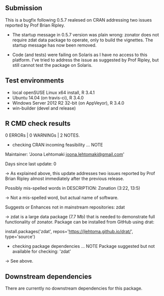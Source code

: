 ## Submission

This is a bugfix following 0.5.7 realesed on
CRAN addressing two issues reported by Prof Brian Ripley.

* The startup message in 0.5.7 version was
plain wrong: zonator does not require zdat data 
package to operate, only to build the vignettes. The
startup message has now been removed.

* Code (and tests) were failing on Solaris as I have
no access to this platform. I've tried to address the
issue as suggested by Prof Ripley, but still cannot 
test the package on Solaris.

## Test environments

* local openSUSE Linux x64 install, R 3.4.1
* Ubuntu 14.04 (on travis-ci), R 3.4.0
* Windows Server 2012 R2 32-bit (on AppVeyor), R 3.4.0
* win-builder (devel and release)

## R CMD check results

0 ERRORs | 0 WARNINGs | 2 NOTES.

* checking CRAN incoming feasibility ... NOTE

Maintainer: 'Joona Lehtomaki <joona.lehtomaki@gmail.com>'

Days since last update: 0

-> As explained above, this update addresses two issues reported
by Prof Brian Ripley almost immediately after the previous 
release.

Possibly mis-spelled words in DESCRIPTION:
  Zonation (3:22, 13:5)

-> Not a mis-spelled word, but actual name of software.

Suggests or Enhances not in mainstream repositories:
  zdat

-> zdat is a large data package (7.7 Mb) that is needed
to demonstrate full functionality of zonator. Package
can be installed from GitHub using drat:

install.packages('zdat', repos='https://jlehtoma.github.io/drat/', type='source')

* checking package dependencies ... NOTE
Package suggested but not available for checking: 'zdat'

-> See above.

## Downstream dependencies

There are currently no downstream dependencies for this package.

